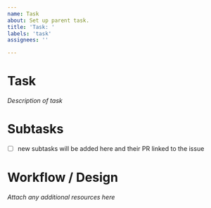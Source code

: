 ```yaml
---
name: Task
about: Set up parent task.
title: 'Task: '
labels: 'task'
assignees: ''

---
```

# Task
_Description of task_

# Subtasks
- [ ] new subtasks will be added here and their PR linked to the issue

# Workflow / Design
_Attach any additional resources here_
